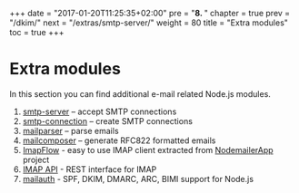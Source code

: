 +++
date = "2017-01-20T11:25:35+02:00"
pre = "<b>8. </b>"
chapter = true
prev = "/dkim/"
next = "/extras/smtp-server/"
weight = 80
title = "Extra modules"
toc = true
+++

# Extra modules

In this section you can find additional e-mail related Node.js modules.

1. [smtp-server](/extras/smtp-server) – accept SMTP connections
1. [smtp-connection](/extras/smtp-connection) – create SMTP connections
1. [mailparser](/extras/mailparser) – parse emails
1. [mailcomposer](/extras/mailcomposer) – generate RFC822 formatted emails
1. [ImapFlow](https://imapflow.com/) - easy to use IMAP client extracted from [NodemailerApp](https://nodemailer.com/app/) project
1. [IMAP API](https://imapapi.com/) - REST interface for IMAP
1. [mailauth](https://github.com/andris9/mailauth) - SPF, DKIM, DMARC, ARC, BIMI support for Node.js
